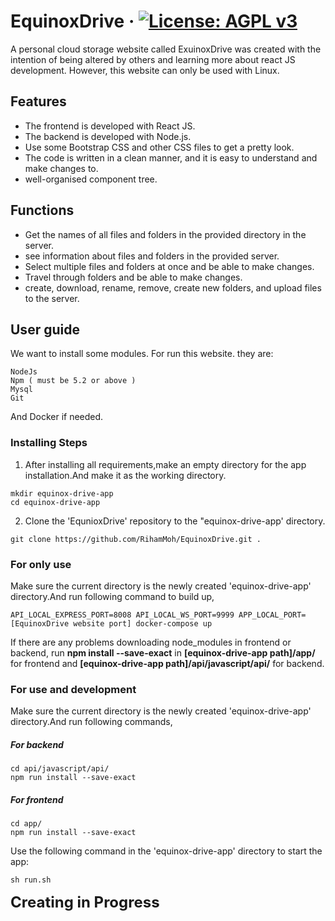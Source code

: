 # EquinoxDrive &middot; [![License: AGPL v3](https://img.shields.io/badge/License-AGPL%20v3-blue.svg)](https://github.com/RihamMoh/EquinoxDrive/blob/main/LICENSE)

A personal cloud storage website called ExuinoxDrive was created with the intention of being altered by others and learning more about react JS development. However, this website can only be used with Linux.

## Features

- The frontend is developed with React JS.
- The backend is developed with Node.js.
- Use some Bootstrap CSS and other CSS files to get a pretty look.
- The code is written in a clean manner, and it is easy to understand and make changes to.
- well-organised component tree.

## Functions

- Get the names of all files and folders in the provided directory in the server.
- see information about files and folders in the provided server.
- Select multiple files and folders at once and be able to make changes.
- Travel through folders and be able to make changes.
- create, download, rename, remove, create new folders, and upload files to the server.

## User guide
We want to install some modules. For run this website. they are:
```
NodeJs
Npm ( must be 5.2 or above )
Mysql
Git
```
And Docker if needed.

### Installing Steps
1. After installing all requirements,make an empty directory for the app installation.And make it as the working directory.
```
mkdir equinox-drive-app
cd equinox-drive-app
```
2. Clone the 'EqunioxDrive' repository to the "equinox-drive-app' directory.
```
git clone https://github.com/RihamMoh/EquinoxDrive.git .
```
### For only use

Make sure the current directory is the newly created 'equinox-drive-app' directory.And run following command to build up,
```
API_LOCAL_EXPRESS_PORT=8008 API_LOCAL_WS_PORT=9999 APP_LOCAL_PORT=[EquinoxDrive website port] docker-compose up
```
If there are any problems downloading node_modules in frontend or backend, run **npm install --save-exact** in **[equinox-drive-app path]/app/** for frontend and **[equinox-drive-app path]/api/javascript/api/** for backend.

### For use and development
Make sure the current directory is the newly created 'equinox-drive-app' directory.And run following commands,
##### For backend
```
cd api/javascript/api/
npm run install --save-exact
```
##### For frontend
```
cd app/
npm run install --save-exact
```

Use the following command in the 'equinox-drive-app' directory to start the app:
```
sh run.sh
```
<strong style="font-size:1.5rem">Creating in Progress</strong>
